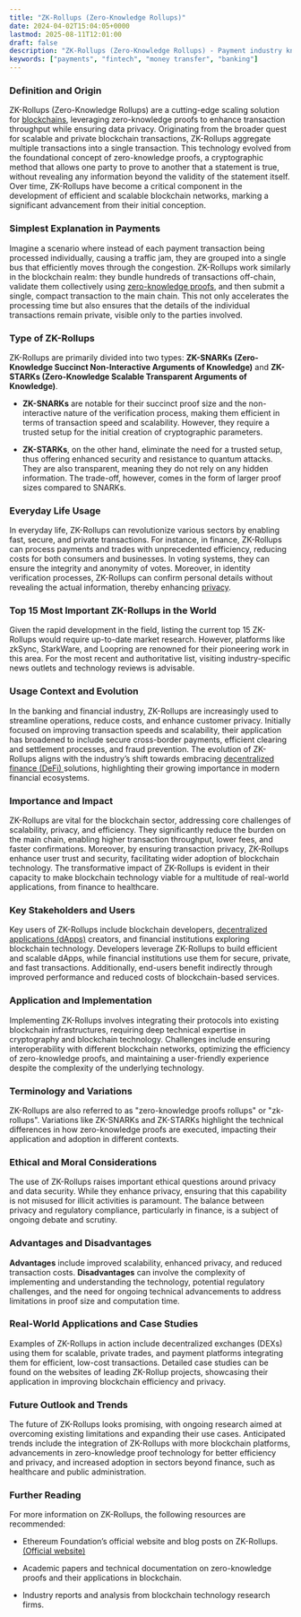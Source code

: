 ```yaml
---
title: "ZK-Rollups (Zero-Knowledge Rollups)"
date: 2024-04-02T15:04:05+0000
lastmod: 2025-08-11T12:01:00
draft: false
description: "ZK-Rollups (Zero-Knowledge Rollups) - Payment industry knowledge and insights"
keywords: ["payments", "fintech", "money transfer", "banking"]
---
```


### Definition and Origin

ZK-Rollups (Zero-Knowledge Rollups) are a cutting-edge scaling solution for [blockchains](https://faisalkhanllc.xyz/resources/payments-wiki/b/blockchain/), leveraging zero-knowledge proofs to enhance transaction throughput while ensuring data privacy. Originating from the broader quest for scalable and private blockchain transactions, ZK-Rollups aggregate multiple transactions into a single transaction. This technology evolved from the foundational concept of zero-knowledge proofs, a cryptographic method that allows one party to prove to another that a statement is true, without revealing any information beyond the validity of the statement itself. Over time, ZK-Rollups have become a critical component in the development of efficient and scalable blockchain networks, marking a significant advancement from their initial conception.

### Simplest Explanation in Payments

Imagine a scenario where instead of each payment transaction being processed individually, causing a traffic jam, they are grouped into a single bus that efficiently moves through the congestion. ZK-Rollups work similarly in the blockchain realm: they bundle hundreds of transactions off-chain, validate them collectively using [zero-knowledge proofs](https://faisalkhanllc.xyz/resources/payments-wiki/z/zero-knowledge-proof-zkp/), and then submit a single, compact transaction to the main chain. This not only accelerates the processing time but also ensures that the details of the individual transactions remain private, visible only to the parties involved.

### Type of ZK-Rollups

ZK-Rollups are primarily divided into two types: **ZK-SNARKs (Zero-Knowledge Succinct Non-Interactive Arguments of Knowledge)** and **ZK-STARKs (Zero-Knowledge Scalable Transparent Arguments of Knowledge)**.

- **ZK-SNARKs** are notable for their succinct proof size and the non-interactive nature of the verification process, making them efficient in terms of transaction speed and scalability. However, they require a trusted setup for the initial creation of cryptographic parameters.

- **ZK-STARKs**, on the other hand, eliminate the need for a trusted setup, thus offering enhanced security and resistance to quantum attacks. They are also transparent, meaning they do not rely on any hidden information. The trade-off, however, comes in the form of larger proof sizes compared to SNARKs.

### Everyday Life Usage

In everyday life, ZK-Rollups can revolutionize various sectors by enabling fast, secure, and private transactions. For instance, in finance, ZK-Rollups can process payments and trades with unprecedented efficiency, reducing costs for both consumers and businesses. In voting systems, they can ensure the integrity and anonymity of votes. Moreover, in identity verification processes, ZK-Rollups can confirm personal details without revealing the actual information, thereby enhancing [privacy](https://faisalkhanllc.xyz/resources/payments-wiki/p/privacy-tokens/).

### Top 15 Most Important ZK-Rollups in the World

Given the rapid development in the field, listing the current top 15 ZK-Rollups would require up-to-date market research. However, platforms like zkSync, StarkWare, and Loopring are renowned for their pioneering work in this area. For the most recent and authoritative list, visiting industry-specific news outlets and technology reviews is advisable.

### Usage Context and Evolution

In the banking and financial industry, ZK-Rollups are increasingly used to streamline operations, reduce costs, and enhance customer privacy. Initially focused on improving transaction speeds and scalability, their application has broadened to include secure cross-border payments, efficient clearing and settlement processes, and fraud prevention. The evolution of ZK-Rollups aligns with the industry’s shift towards embracing [decentralized finance (DeFi) ](https://faisalkhanllc.xyz/resources/payments-wiki/d/decentralized-finance-defi/)solutions, highlighting their growing importance in modern financial ecosystems.

### Importance and Impact

ZK-Rollups are vital for the blockchain sector, addressing core challenges of scalability, privacy, and efficiency. They significantly reduce the burden on the main chain, enabling higher transaction throughput, lower fees, and faster confirmations. Moreover, by ensuring transaction privacy, ZK-Rollups enhance user trust and security, facilitating wider adoption of blockchain technology. The transformative impact of ZK-Rollups is evident in their capacity to make blockchain technology viable for a multitude of real-world applications, from finance to healthcare.

### Key Stakeholders and Users

Key users of ZK-Rollups include blockchain developers, [decentralized applications (dApps)](https://faisalkhanllc.xyz/resources/payments-wiki/d/decentralized-applications-dapps/) creators, and financial institutions exploring blockchain technology. Developers leverage ZK-Rollups to build efficient and scalable dApps, while financial institutions use them for secure, private, and fast transactions. Additionally, end-users benefit indirectly through improved performance and reduced costs of blockchain-based services.

### Application and Implementation

Implementing ZK-Rollups involves integrating their protocols into existing blockchain infrastructures, requiring deep technical expertise in cryptography and blockchain technology. Challenges include ensuring interoperability with different blockchain networks, optimizing the efficiency of zero-knowledge proofs, and maintaining a user-friendly experience despite the complexity of the underlying technology.

### Terminology and Variations

ZK-Rollups are also referred to as "zero-knowledge proofs rollups" or "zk-rollups". Variations like ZK-SNARKs and ZK-STARKs highlight the technical differences in how zero-knowledge proofs are executed, impacting their application and adoption in different contexts.

### Ethical and Moral Considerations

The use of ZK-Rollups raises important ethical questions around privacy and data security. While they enhance privacy, ensuring that this capability is not misused for illicit activities is paramount. The balance between privacy and regulatory compliance, particularly in finance, is a subject of ongoing debate and scrutiny.

### Advantages and Disadvantages

**Advantages** include improved scalability, enhanced privacy, and reduced transaction costs. **Disadvantages** can involve the complexity of implementing and understanding the technology, potential regulatory challenges, and the need for ongoing technical advancements to address limitations in proof size and computation time.

### Real-World Applications and Case Studies

Examples of ZK-Rollups in action include decentralized exchanges (DEXs) using them for scalable, private trades, and payment platforms integrating them for efficient, low-cost transactions. Detailed case studies can be found on the websites of leading ZK-Rollup projects, showcasing their application in improving blockchain efficiency and privacy.

### Future Outlook and Trends

The future of ZK-Rollups looks promising, with ongoing research aimed at overcoming existing limitations and expanding their use cases. Anticipated trends include the integration of ZK-Rollups with more blockchain platforms, advancements in zero-knowledge proof technology for better efficiency and privacy, and increased adoption in sectors beyond finance, such as healthcare and public administration.

### Further Reading

For more information on ZK-Rollups, the following resources are recommended:

- Ethereum Foundation’s official website and blog posts on ZK-Rollups. [(Official website)](https://ethereum.org/en/zero-knowledge-proofs/#what-are-zk-proofs)

- Academic papers and technical documentation on zero-knowledge proofs and their applications in blockchain.

- Industry reports and analysis from blockchain technology research firms.